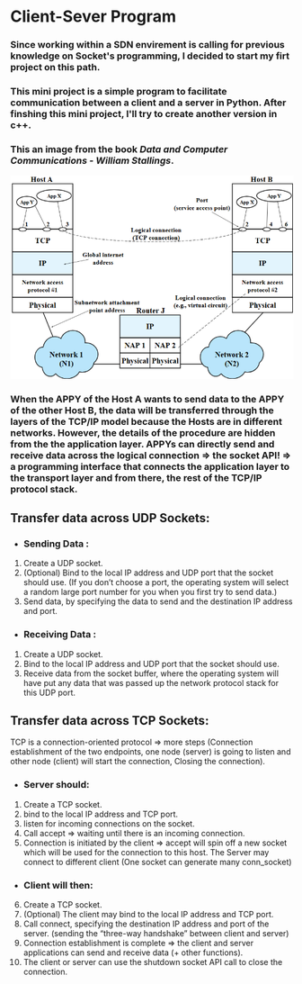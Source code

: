 # Client-Sever Program

### Since working within a SDN envirement is calling for previous knowledge on Socket's programming, I decided to start my firt project on this path.

### This mini project is a simple program to facilitate communication between a client and a server in Python. After finshing this mini project, I'll try to create another version in c++.


### This an image from the book *Data and Computer Communications - William Stallings*.

![D](DCC.png "Data and Computer Communication")


### When the APPY of the Host A wants to send data to the APPY of the other Host B, the data will be transferred through the layers of the TCP/IP model because the Hosts are in different networks.  However, the details of the procedure are hidden from the the application layer. APPYs can directly send and receive data across the logical connection => the socket API! => a programming interface that connects the application layer to the transport layer and from there, the rest of the TCP/IP protocol stack.

## Transfer data across UDP Sockets:

* ### Sending Data : 
1. Create a UDP socket.
2. (Optional) Bind to the local IP address and UDP port that the socket should use. 
(If you don’t choose a port, the operating system will select a random large port number for you when you first try to send data.)
3. Send data, by specifying the data to send and the destination IP address and port.

* ### Receiving Data : 

1. Create a UDP socket.
2. Bind to the local IP address and UDP port that the socket should use.
3. Receive data from the socket buffer, where the operating system will have put any data that was passed up the network protocol stack for this UDP port.


## Transfer data across TCP Sockets:
TCP is a connection-oriented protocol => more steps (Connection establishment of the two endpoints, one node (server) is going to listen and other node (client) will start the connection, Closing the connection).

* ### Server should:

1. Create a TCP socket.
2. bind to the local IP address and TCP port.
3. listen for incoming connections on the socket.
4. Call accept => waiting until there is an incoming connection. 
5. Connection is initiated by the client => accept will spin off a new socket which will be used for the connection to this host.
The Server may connect to different client (One socket can generate many conn_socket)

* ### Client will then:

6. Create a TCP socket.
7. (Optional) The client may bind to the local IP address and TCP port. 
8. Call connect, specifying the destination IP address and port of the server. (sending the “three-way handshake” between client and server)
9. Connection establishment is complete => the client and server applications can send and receive data (+ other functions).
12. The client or server can use the shutdown socket API call to close the connection.


